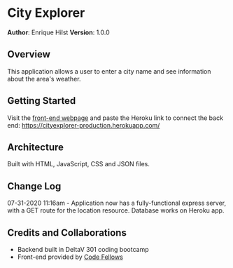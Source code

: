 # City Explorer

**Author**: Enrique Hilst
**Version**: 1.0.0 

## Overview
This application allows a user to enter a city name and see information about the area's weather.


## Getting Started
Visit the [front-end webpage](https://codefellows.github.io/code-301-guide/curriculum/city-explorer-app/front-end/) and paste the Heroku link to connect the back end: https://cityexplorer-production.herokuapp.com/

## Architecture
Built with HTML, JavaScript, CSS and JSON files.

## Change Log
<!-- Use this area to document the iterative changes made to your application as each feature is successfully implemented. Use time stamps. Here's an examples: -->

07-31-2020 11:16am - Application now has a fully-functional express server, with a GET route for the location resource. Database works on Heroku app. 

## Credits and Collaborations
<!-- Give credit (and a link) to other people or resources that helped you build this application. -->
 - Backend built in DeltaV 301 coding bootcamp 
 - Front-end provided by [Code Fellows](https://codefellows.github.io/)
